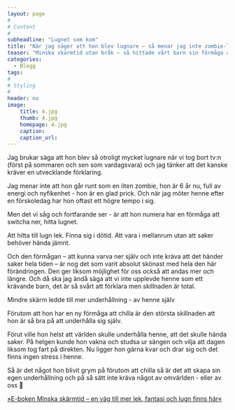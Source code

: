 ```yaml
---
layout: page
#
# Content
#
subheadline: "Lugnet som kom"
title: "När jag säger att hon blev lugnare – så menar jag inte zombie-lugn"
teaser: "Minska skärmtid utan bråk – så hittade vårt barn sin förmåga att varva ner"
categories:
  - Blogg
tags:
#
# Styling
#
header: no
image:
    title: 4.jpg
    thumb: 4.jpg
    homepage: 4.jpg
    caption:
    caption_url: 
---
```

Jag brukar säga att hon blev så otroligt mycket lugnare när vi tog bort tv:n (först på sommaren och sen som vardagsvara) och jag tänker att det kanske kräver en utvecklande förklaring. 

Jag menar inte att hon går runt som en liten zombie, hon är 6 år nu, full av energi och nyfikenhet - hon är en glad prick. Och när jag möter henne efter en förskoledag har hon oftast ett högre tempo i sig.  

Men det vi såg och fortfarande ser - är att hon numera har en förmåga att switcha ner, hitta lugnet. 

Att hitta till lugn lek.
Finna sig i dötid. 
Att vara i mellanrum utan att saker behöver hända jämnt. 

Och den förmågan – att kunna varva ner själv och inte kräva att det händer saker hela tiden – är nog det som varit absolut skönast med hela den här förändringen. Den ger liksom möjlighet för oss också att andas mer och längre. Och då ska jag ändå säga att vi inte upplevde henne som ett krävande barn, det är så svårt att förklara men skillnaden är total.

Mindre skärm ledde till mer underhållning - av henne själv

Förutom att hon har en ny förmåga att chilla är den största skillnaden att hon är så bra på att underhålla sig själv. 

Förut ville hon helst att världen skulle underhålla henne, att det skulle hända saker. På helgen kunde hon vakna och studsa ur sängen och vilja att dagen liksom tog fart på direkten. Nu ligger hon gärna kvar och drar sig och det finns ingen stress i henne. 

Så är det något hon blivit grym på förutom att chilla så är det att skapa sin egen underhållning och på så sätt inte kräva något av omvärlden - eller av oss 🙂


[»E-boken Minska skärmtid – en väg till mer lek, fantasi och lugn finns här«][1]


 [1]: https://enhandbok.store/
